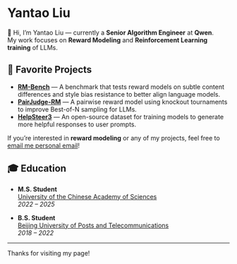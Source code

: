 # Yantao Liu

👋 Hi, I’m Yantao Liu — currently a **Senior Algorithm Engineer** at **Qwen**.  
My work focuses on **Reward Modeling** and **Reinforcement Learning training** of LLMs.

## 🚀 Favorite Projects
- [**RM-Bench**](https://arxiv.org/abs/2410.16184) — A benchmark that tests reward models on subtle content differences and style bias resistance to better align language models.
- [**PairJudge-RM**](https://arxiv.org/html/2501.13007v2) — A pairwise reward model using knockout tournaments to improve Best-of-N sampling for LLMs.
- [**HelpSteer3**](https://huggingface.co/datasets/nvidia/HelpSteer3) — An open-source dataset for training models to generate more helpful responses to user prompts.

If you’re interested in **reward modeling** or any of my projects, feel free to [email me personal email](mailto:ricardoliu@outlook.com)!

## 🎓 Education
- **M.S. Student**  
  [University of the Chinese Academy of Sciences](https://www.ucas.ac.cn/)  
  *2022 – 2025*
  
- **B.S. Student**  
  [Beijing University of Posts and Telecommunications](https://www.bupt.edu.cn/)  
  *2018 – 2022*

---

Thanks for visiting my page!
